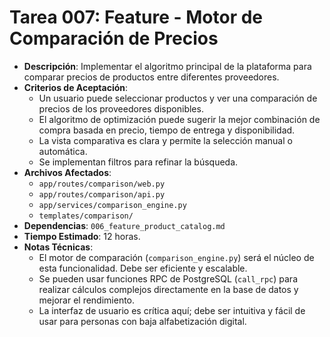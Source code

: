 # Tarea 007: Feature - Motor de Comparación de Precios

- **Descripción**: Implementar el algoritmo principal de la plataforma para comparar precios de productos entre diferentes proveedores.
- **Criterios de Aceptación**:
  - Un usuario puede seleccionar productos y ver una comparación de precios de los proveedores disponibles.
  - El algoritmo de optimización puede sugerir la mejor combinación de compra basada en precio, tiempo de entrega y disponibilidad.
  - La vista comparativa es clara y permite la selección manual o automática.
  - Se implementan filtros para refinar la búsqueda.
- **Archivos Afectados**:
  - `app/routes/comparison/web.py`
  - `app/routes/comparison/api.py`
  - `app/services/comparison_engine.py`
  - `templates/comparison/`
- **Dependencias**: `006_feature_product_catalog.md`
- **Tiempo Estimado**: 12 horas.
- **Notas Técnicas**:
  - El motor de comparación (`comparison_engine.py`) será el núcleo de esta funcionalidad. Debe ser eficiente y escalable.
  - Se pueden usar funciones RPC de PostgreSQL (`call_rpc`) para realizar cálculos complejos directamente en la base de datos y mejorar el rendimiento.
  - La interfaz de usuario es crítica aquí; debe ser intuitiva y fácil de usar para personas con baja alfabetización digital. 
